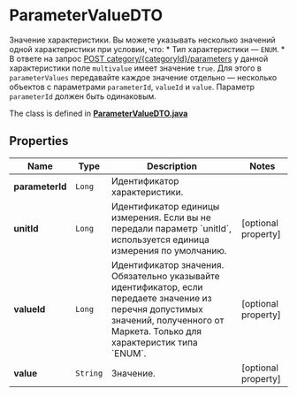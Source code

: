 

# ParameterValueDTO

Значение характеристики.  Вы можете указывать несколько значений одной характеристики при условии, что:  * Тип характеристики — `ENUM`. * В ответе на запрос [POST category/{categoryId}/parameters](../../reference/content/getCategoryContentParameters.md) у данной характеристики поле `multivalue` имеет значение `true`.  Для этого в `parameterValues` передавайте каждое значение отдельно — несколько объектов с параметрами `parameterId`, `valueId` и `value`. Параметр `parameterId` должен быть одинаковым. 

The class is defined in **[ParameterValueDTO.java](../../src/main/java/org/openapitools/model/ParameterValueDTO.java)**

## Properties

Name | Type | Description | Notes
------------ | ------------- | ------------- | -------------
**parameterId** | `Long` | Идентификатор характеристики. | 
**unitId** | `Long` | Идентификатор единицы измерения. Если вы не передали параметр &#x60;unitId&#x60;, используется единица измерения по умолчанию. |  [optional property]
**valueId** | `Long` | Идентификатор значения.  Обязательно указывайте идентификатор, если передаете значение из перечня допустимых значений, полученного от Маркета.  Только для характеристик типа &#x60;ENUM&#x60;.  |  [optional property]
**value** | `String` | Значение. |  [optional property]







